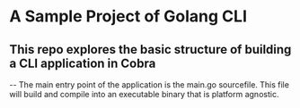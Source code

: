 # A Sample Project of Golang CLI

## This repo explores the basic structure of building a CLI application in Cobra

  -- The main entry point of the application is the main.go sourcefile. This file will build and compile into an executable binary that is platform agnostic.

  